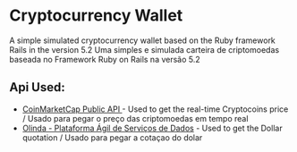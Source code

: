 # Cryptocurrency Wallet
A simple simulated cryptocurrency wallet based on the Ruby framework Rails in the version 5.2
Uma simples e simulada carteira de criptomoedas baseada no Framework Ruby on Rails na versão 5.2

## Api Used:
* [CoinMarketCap Public API ](https://coinmarketcap.com/api/) - Used to get the real-time Cryptocoins price / Usado para pegar o preço das criptomoedas em tempo real
* [Olinda - Plataforma Ágil de Serviços de Dados](https://olinda.bcb.gov.br/olinda/servico/PTAX/versao/v1/aplicacao#!/CotacaoDolarDia) - Used to get the Dollar quotation / Usado para pegar a cotaçao do dolar
